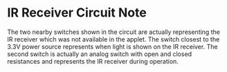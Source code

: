 # IR Receiver Circuit Note

The two nearby switches shown in the circuit are actually representing the IR receiver which was not available in the applet. The switch closest to the 3.3V power source represents when light is shown on the IR receiver. The second switch is actually an analog switch with open and closed resistances and represents the IR receiver during operation.